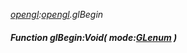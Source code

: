 _[opengl](../../modules/opengl/opengl-module.md):[opengl](../../modules/opengl/opengl-module.md).glBegin_
##### Function glBegin:Void( mode:[GLenum](../../modules/opengl/opengl-glenum.md) )
